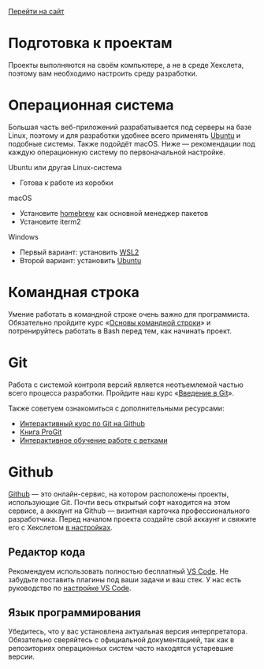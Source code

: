 [Перейти на сайт](https://ru.hexlet.io)

# Подготовка к проектам

Проекты выполняются на своём компьютере, а не в среде Хекслета, поэтому вам необходимо настроить среду разработки.

# Операционная система

Большая часть веб-приложений разрабатывается под серверы на базе Linux, поэтому и для разработки удобнее всего применять [Ubuntu](https://www.ubuntu.com/) и подобные системы. Также подойдёт macOS. Ниже — рекомендации под каждую операционную систему по первоначальной настройке.

Ubuntu или другая Linux-система

* Готова к работе из коробки

macOS

* Установите [homebrew](https://brew.sh/) как основной менеджер пакетов
* Установите iterm2

Windows

* Первый вариант: установить [WSL2](https://docs.microsoft.com/ru-ru/windows/wsl/install)
* Второй вариант: установить [Ubuntu](https://losst.ru/ustanovka-ubuntu-22-04)

# Командная строка

Умение работать в командной строке очень важно для программиста. Обязательно пройдите курс «[Основы командной строки](https://ru.hexlet.io/courses/cli-basics)» и потренируйтесь работать в Bash перед тем, как начинать проект.

# Git

Работа с системой контроля версий является неотъемлемой частью всего процесса разработки. Пройдите наш курс «[Введение в Git](https://ru.hexlet.io/courses/intro_to_git)».

Также советуем ознакомиться с дополнительными ресурсами:

* [Интерактивный курс по Git на Github](https://try.github.io/)
* [Книга ProGit](https://git-scm.com/book/ru/v2/)
* [Интерактивное обучение работе с ветками](http://learngitbranching.js.org/)

# Github

[Github](https://github.com/) — это онлайн-сервис, на котором расположены проекты, использующие Git. Почти весь открытый софт находится на этом сервисе, а аккаунт на Github — визитная карточка профессионального разработчика. Перед началом проекта создайте свой аккаунт и свяжите его с Хекслетом [в настройках](https://ru.hexlet.io/account/profile/edit).

## Редактор кода

Рекомендуем использовать полностью бесплатный [VS Code](https://code.visualstudio.com/). Не забудьте поставить плагины под ваши задачи и ваш стек. У нас есть руководство по [настройке VS Code](http://guides.hexlet.io/vscode-js-setup/).

## Язык программирования

Убедитесь, что у вас установлена актуальная версия интерпретатора. Обязательно сверяйтесь с официальной документацией, так как в репозиториях операционных систем часто находятся устаревшие версии.
